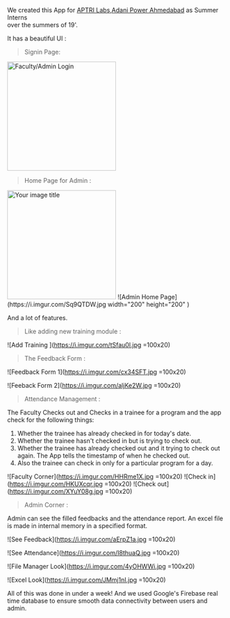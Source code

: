 We created this App for [APTRI Labs,Adani Power Ahmedabad](http://www.aptri.org/) as Summer Interns    
over the summers of 19'.

It has a beautiful UI :    

> Signin Page:    
  
<img src="https://i.imgur.com/5VjqLev.jpg" alt="Faculty/Admin Login" width="250"/>

> Home Page for Admin : 
<img src="https://github.com/your_image.png" alt="Your image title" width="250"/>
![Admin Home Page](https://i.imgur.com/Sq9QTDW.jpg width="200" height="200" )    


And a lot of features.

> Like adding new training module : 

![Add Training ](https://i.imgur.com/tSfau0l.jpg =100x20)

> The Feedback Form : 

![Feedback Form 1](https://i.imgur.com/cx34SFT.jpg =100x20)    

![Feeback Form 2](https://i.imgur.com/aljKe2W.jpg =100x20)

> Attendance Management : 

The Faculty Checks out and Checks in a trainee for a program and the app check for the following things: 

1. Whether the trainee has already checked in for today's date.
2. Whether the trainee hasn't checked in but is trying to check out.
3. Whether the trainee has already checked out and it trying to check out again. The App tells the timestamp of when he checked out.
4. Also the trainee can check in only for a particular program for a day.

![Faculty Corner](https://i.imgur.com/HHRme1X.jpg =100x20)
![Check in](https://i.imgur.com/HKUXcqr.jpg =100x20)
![Check out](https://i.imgur.com/XYuY08g.jpg =100x20)

> Admin Corner : 

Admin can see the filled feedbacks and the attendance report. An excel file is made in internal memory in a specified format.

![See Feedback](https://i.imgur.com/aErpZ1a.jpg =100x20)    

![See Attendance](https://i.imgur.com/I8thuaQ.jpg =100x20)    

![File Manager Look](https://i.imgur.com/4yOHWWi.jpg =100x20)

![Excel Look](https://i.imgur.com/JMmj1nI.jpg =100x20)       



All of this was done in under a week! And we used Google's Firebase real time database to ensure smooth data connectivity between users and admin.






